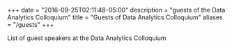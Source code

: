 +++
date = "2016-09-25T02:11:48-05:00"
description = "guests of the Data Analytics Colloquium"
title = "Guests of Data Analytics Colloquium"
aliases = "/guests"
+++

List of guest speakers at the Data Analytics Colloquium
